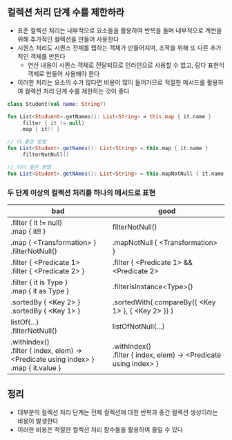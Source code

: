 ## 컬렉션 처리 단계 수를 제한하라

* 표준 컬렉션 처리는 내부적으로 요소들을 활용하여 반복을 돌며 내부적으로 계싼을 위해 추가적인 컬렉션을 만들어 사용한다
* 시퀀스 처리도 시퀀스 전체를 랩하는 객체가 만들어지며, 조작을 위해 또 다른 추가적인 객체를 만든다
    * 연산 내용이 시퀀스 객체로 전달되므로 인라인으로 사용할 수 없고, 람다 표현식 객체로 만들어 사용해야 한다
* 이러한 처리는 요소의 수가 많다면 비용이 많이 들어가므로 적절한 메서드를 활용하여 컬렉션 처리 단계 수를 제한하는 것이 좋다

```kotlin
class Student(val name: String?)

fun List<Studuent>.getNames(): List<String> = this.map { it.name }
    .filter { it != null}
    .map { it!! }

// 더 좋은 방법
fun List<Student>.getNames(): List<String> = this.map { it.name }
    .filterNotNull()

// 더더 좋은 방법
fun List<Student>.getNAmes(): List<String> = this.mapNotNull { it.name }
```

### 두 단계 이상의 컬렉션 처리를 하나의 메서드로 표현

| bad | good |
| ---- | ---- |
| .filter { it != null}<br/>.map { it!! } | filterNotNull() |
| .map { \<Transformation> }<br/>.filterNotNull() | .mapNotNull { \<Transformation> } |
| .filter { \<Predicate 1><br/>.filter { \<Predicate 2> } | .filter { \<Predicate 1> && \<Predicate 2> |
| .filter { it is Type }<br/>.map { it as Type } | .filterIsInstance\<Type>() |
| .sortedBy { \<Key 2> }<br/>.sortedBy { \<Key 1> } | .sortedWith( compareBy({ \<Key 1> }, { \<Key 2> }) ) |
| listOf(...)<br/>.filterNotNull() | listOfNotNull(...) |
| .withIndex()<br>.filter { index, elem) -> \<Predicate using index> }<br/>.map { it.value } | .withIndex()<br>.filter { index, elem) -> \<Predicate using index> }

## 정리

* 대부분의 컬렉션 처리 단계는 전체 컬렉션에 대한 반복과 중간 컬렉션 생성이라는 비용이 발생한다
* 이러한 비용은 적절한 컬렉션 처리 함수들을 활용하여 줄일 수 있다
